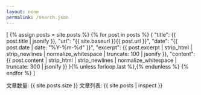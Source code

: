 ```yaml
---
layout: none
permalink: /search.json
---
```

[
  {% assign posts = site.posts %}
  {% for post in posts %}
    {
      "title": {{ post.title | jsonify }},
      "url": "{{ site.baseurl }}{{ post.url }}",
      "date": "{{ post.date | date: "%Y-%m-%d" }}",
      "excerpt": {{ post.excerpt | strip_html | strip_newlines | normalize_whitespace | truncate: 100 | jsonify }},
      "content": {{ post.content | strip_html | strip_newlines | normalize_whitespace | truncate: 300 | jsonify }}
    }{% unless forloop.last %},{% endunless %}
  {% endfor %}
]

文章数量: {{ site.posts.size }}
文章列表: {{ site.posts | inspect }}

